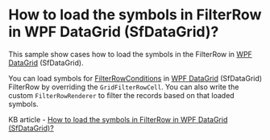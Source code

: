 # How to load the symbols in FilterRow in WPF DataGrid (SfDataGrid)?

This sample show cases how to load the symbols in the FilterRow in [WPF DataGrid](https://www.syncfusion.com/wpf-controls/datagrid) (SfDataGrid).

You can load symbols for [FilterRowConditions](https://help.syncfusion.com/cr/wpf/Syncfusion.UI.Xaml.Grid.FilterRowCondition.html) in [WPF DataGrid](https://www.syncfusion.com/wpf-controls/datagrid) (SfDataGrid) FilterRow by overriding the `GridFilterRowCell`. You can also write the custom `FilterRowRenderer` to filter the records based on that loaded symbols.

KB article - [How to load the symbols in FilterRow in WPF DataGrid (SfDataGrid)?](https://www.syncfusion.com/kb/9310/how-to-load-the-symbols-in-filterrow-in-wpf-datagrid-sfdatagrid)
